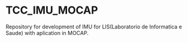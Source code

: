 # TCC_IMU_MOCAP

Repository for development of IMU for LIS(Laboratorio de Informatica e Saude) with aplication in MOCAP.
